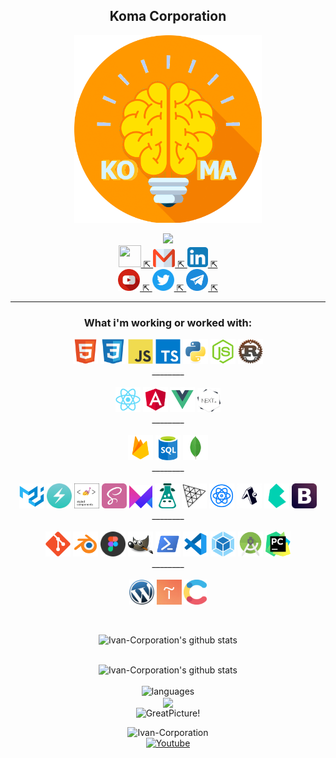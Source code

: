<h2 align="center">Koma Corporation</h2>

<p align="center">
  <img height="300" width="300" src="./profile.png"/>
</p>


<p align="center">
 <a target="_blank" href=https://github.com/Ivan-Corporation>
  <img src=https://img.shields.io/github/followers/Ivan-Corporation?label=follow%20me&style=social />
</a>
<br/>


  <a href=https://codesandbox.io/u/Ivan-Corporation>
  <img height="35" width="36" src="https://www.shareicon.net/data/2016/11/03/849433_codepen_512x512.png" />
⇱
</a> 
<a href=mailto:hammer.99.ivan@gmail.com>
  <img height="29" width="35" src="./gmail1.png" />
⇱
</a>
  <a href=https://www.linkedin.com/in/ivan-komar-313960237/>
  <img height="32" width="33" src="./linkedin.png" />
⇱
</a>
<br/>
  <a href=https://www.youtube.com/channel/UCWj8NJUnyji2xHHThU1TTsw>
  <img height="35" width="35" src="./youtube.png" />
⇱
</a>
  <a href=https://twitter.com/KomaHuman>
  <img height="35" width="35" src="./twitter1.png" />
⇱
</a>

  <a href=https://www.t.me/KomarIvan>
  <img height="35" width="35" src="./telegram.png" />
⇱
</a> 

</p>

<hr>
<h3 align="center">What i'm working or worked with:</h3>


<p align="center">
  <img src=https://raw.githubusercontent.com/devicons/devicon/master/icons/html5/html5-original.svg alt=html5 width="40" height="40"/>
<img src=https://raw.githubusercontent.com/devicons/devicon/master/icons/css3/css3-original.svg alt=css3 width="40" height="40"/>
<img src=https://raw.githubusercontent.com/devicons/devicon/master/icons/javascript/javascript-original.svg alt=javascript width="40" height="40"/>
<img src=https://raw.githubusercontent.com/devicons/devicon/master/icons/typescript/typescript-original.svg alt=express width="40" height="40"/>
<img src=https://raw.githubusercontent.com/devicons/devicon/master/icons/python/python-original.svg alt=python width="40" height="40"/>
<img src=https://raw.githubusercontent.com/devicons/devicon/master/icons/nodejs/nodejs-original.svg alt=nodejs width="40" height="40"/>
<img src=https://github.com/Ivan-Corporation/Ivan-Corporation/blob/main/icons/rust.png alt=nodejs width="40" height="40"/>
 
 <br>
________
<br><br>
 <img src=https://raw.githubusercontent.com/devicons/devicon/master/icons/react/react-original.svg alt=react width="40" height="40"/>
   <img src='./icons/angular.svg' alt=react width="40" height="40"/>
  <img src='./icons/vue.svg' alt=react width="40" height="40"/>
  <img src='./icons/nextjs.png' alt=react width="37" height="39"/>

  <br>
________
<br><br>
<img src='./icons/firebase.svg' alt=react width="40" height="40"/>
<img src='./icons/sql.png' alt=react width="40" height="40"/>
<img src=https://raw.githubusercontent.com/devicons/devicon/master/icons/mongodb/mongodb-original.svg alt=mongodb width="40" height="40"/>  
<br>
________
<br><br>
<img src='./icons/mui.svg' alt=react width="40" height="40"/>
<img src='./icons/chakra.png' alt=react width="40" height="40"/>
<img src='./icons/styled_components.png' alt=react width="40" height="40"/>
<img src='./icons/sass.svg' alt=react width="40" height="40"/>
<img src='./icons/framer.png' alt=react width="37" height="37"/>
<img src='./icons/i18.svg' alt=react width="40" height="40"/>
<img src='./icons/three.png' alt=react width="40" height="40"/>
<img src='./icons/native.png' alt=react width="40" height="40"/>
<img src='./icons/expo.png' alt=react width="40" height="40"/>
  <img src='./icons/bulma.png' alt=react width="40" height="40"/>
<img src='./icons/bootstrap.png' alt=react width="40" height="40"/>

  <br>
________
<br><br>
<img src=https://raw.githubusercontent.com/devicons/devicon/master/icons/git/git-original.svg alt=git width="40" height="40"/>
<img src='./icons/Blender_23505.png' alt=blender width="40" height="40"/>
<img src='./icons/figma.svg' alt=react width="40" height="40"/>
<img src='./icons/gimp.svg' alt=react width="40" height="40"/>
<img src='./icons/powershell.svg' alt=react width="40" height="40"/>
<img src='./icons/vsc.svg' alt=react width="40" height="40"/>
<img src='./icons/webpack.svg' alt=react width="40" height="40"/>
<img src='./icons/android.png' alt=react width="40" height="40"/>
<img src='./icons/pycharm.png' alt=react width="40" height="40"/>


<br>
________
<br><br>
<img src='./icons/wordpress.png' alt=react width="40" height="40"/>
<img src='./icons/tilda.jpg' alt=react width="40" height="40"/>
  <img src='./icons/contentful.png' alt=react width="37" height="40"/>

</p>

<br>

<p align="center">
 <img  alt="Ivan-Corporation's github stats" src=https://github-profile-trophy.vercel.app/?username=Ivan-Corporation&theme=darkhub />
<br><br>
 </p>

<p align="center">
  <img width="500" alt="Ivan-Corporation's github stats" src="https://github-readme-stats.vercel.app/api?username=Ivan-Corporation&&show_icons=true&title_color=fafafa&icon_color=bb2acf&text_color=daf7dc&bg_color=151515" ><br><br>
  <img width="500" alt="languages" src="https://github-readme-stats.vercel.app/api/top-langs/?username=Ivan-Corporation&layout=compact&theme=tokyonight&langs_count=10">
  <br>
    <img align="center" src="https://github-readme-streak-stats.herokuapp.com/?user=Ivan-Corporation&theme=radical&hide_border=true"/>

  <br>
   <img width="300px" alt="GreatPicture!" src="https://www.codewars.com/users/Ivan-Corporation/badges/large"/> 
 </p>

<p align="center"><img src="https://komarev.com/ghpvc/?username=Ivan-Corporation" alt="Ivan-Corporation"/><br/>
  <a href="https://www.youtube.com/channel/UCWj8NJUnyji2xHHThU1TTsw" target="_blank"><img src="https://img.shields.io/youtube/channel/subscribers/UCWj8NJUnyji2xHHThU1TTsw?color=FF514E&label=Youtube&logo=youtube&logoColor=FF514E&style=flat-square" alt="Youtube"></a>
  









